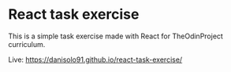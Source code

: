 # React task exercise

This is a simple task exercise made with React for TheOdinProject curriculum.

Live: https://danisolo91.github.io/react-task-exercise/
